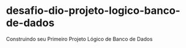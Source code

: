 # desafio-dio-projeto-logico-banco-de-dados
Construindo seu Primeiro Projeto Lógico de Banco de Dados
